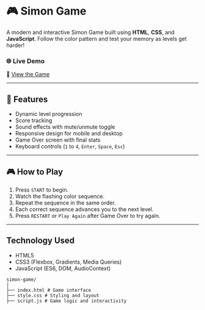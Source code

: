 # 🎮 Simon Game

A modern and interactive Simon Game built using **HTML**, **CSS**, and **JavaScript**. Follow the color pattern and test your memory as levels get harder!

### 🌐 Live Demo
🔗 [View the Game](https://pandurangmoresimongame.netlify.app/)

---

## 🚀 Features

- Dynamic level progression
- Score tracking
- Sound effects with mute/unmute toggle
- Responsive design for mobile and desktop
- Game Over screen with final stats
- Keyboard controls (`1` to `4`, `Enter`, `Space`, `Esc`)

---

## 🎮 How to Play

1. Press `START` to begin.
2. Watch the flashing color sequence.
3. Repeat the sequence in the same order.
4. Each correct sequence advances you to the next level.
5. Press `RESTART` or `Play Again` after Game Over to try again.

---
## Technology Used
- HTML5
- CSS3 (Flexbox, Gradients, Media Queries)
- JavaScript (ES6, DOM, AudioContext)

```
simon-game/
│
├── index.html # Game interface
├── style.css # Styling and layout
├── script.js # Game logic and interactivity


